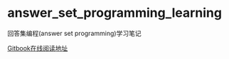 # answer_set_programming_learning

回答集编程(answer set programming)学习笔记

[Gitbook在线阅读地址](https://app.gitbook.com/s/xrnKzXzcuvPXPUdxu5Q3/)
